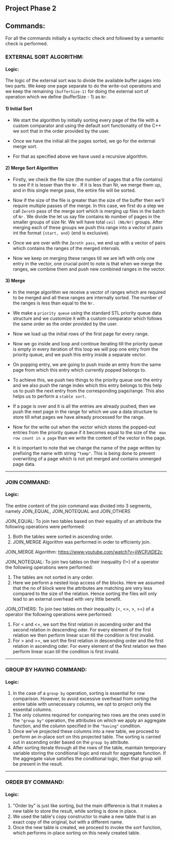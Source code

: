 ## Project Phase 2

## Commands:

For all the commands initially a syntactic check and followed by a semantic check is performed.

### EXTERNAL SORT ALGORITHM:

#### Logic:
The logic of the external sort was to divide the available buffer pages into two parts. We keep one page separate to do the write-out operations and we keep the remaining ```(bufferSize-1)``` for doing the external sort of operation which we define (bufferSize - 1) as ```Nr```. 


#### 1) Initial Sort 

- We start the algorithm by initially sorting every page of the file with a custom comparator and using the default sort functionality of the C++ we sort that in the order provided by the user. 

- Once we have the initial all the pages sorted, we go for the external merge sort.  

- For that as specified above we have used a recursive algorithm.  

#### 2) Merge Sort Algorithm 

- Firstly, we check the file size (the number of pages that a file contains) to see if it is lesser than the ```Nr.``` If it is less than Nr, we merge them up, and in this single merge pass, the entire file will be sorted. 

- Now if the size of the file is greater than the size of the buffer then we'll require multiple passes of the merge. In this case, we first do a step we call ```Zeroth``` pass of the merge sort which is merging up files in the batch of ```Nr.``` We divide the let us say file contains  ```Nb``` number of pages in the smaller groups of size Nr. We will have total ```ceil (Nb/Nr)``` groups. After merging each of these groups we push this range into a vector of pairs int the format ```{start, end}``` (end is exclusive). 

- Once we are over with the ```Zeroth pass```, we end up with a vector of pairs which contains the ranges of the merged intervals. 

- Now we keep on merging these ranges till we are left with only one entry in the vector, one crucial point to note is that when we merge the ranges, we combine them and push new combined ranges in the vector. 

#### 3) Merge 

- In the merge algorithm we receive a vector of ranges which are required to be merged and all these ranges are internally sorted. The number of the ranges is less than equal to the ```Nr.```  

- We make a ```priority queue``` using the standard STL priority queue data structure and we customize it with a custom comparator which follows the same order as the order provided by the user. 

- Now we load up the initial rows of the first page for every range.  

- Now we go inside and loop and continue iterating till the priority queue is empty in every iteration of this loop we will pop one entry from the priority queue, and we push this entry inside a separate vector. 

- On popping entry, we are going to push inside an entry from the same page from which this entry which currently popped belongs to. 

- To achieve this, we push two things to the priority queue one the entry and we also push the range index which this entry belongs to this help us to push the next entry from the corresponding page/range. This also helps us to perform a ```stable sort.``` 
- If a page is over and it is all the entries are already pushed, then we push the next page in the range for which we use a data structure to store till what pages we have already processed for the range. 
- Now for the write out when the vector which stores the popped-out entries from the priority queue if it becomes equal to the size of the  ``` max row count in a page``` than we write the content of the vector in the page. 
- It is important to note that we change the name of the page written by prefixing the name with string ```“temp"```. This is being done to prevent overwriting of a page which is not yet merged and contains unmerged page data.

---

### JOIN COMMAND:

#### Logic:

The entire content of the join command was divided into 3 segments, namely JOIN_EQUAL, JOIN_NOTEQUAL and JOIN_OTHERS

JOIN_EQUAL: 
To join two tables based on their equality of an attribute the following operations were performed: 

1) Both the tables were sorted in ascending order. 
2) JOIN_MERGE Algorithm was performed in order to efficienty join.

JOIN_MERGE Algorithm: https://www.youtube.com/watch?v=jiWCPJtDE2c

JOIN_NOTEQUAL: 
To join two tables on their inequality (!=) of a operator the following operations were performed:

1) The tables are not sorted in any order. 
2) Here we perform a nested loop access of the blocks. Here we assumed that the no of block were the attributes are matching are very less compared to the size of the relation. Hence sorting the files will only lead to an external overhead with very little benefit. 

JOIN_OTHERS: 
To join two tables on their inequality (<, <=, >, >=) of a operator the following operations were performed:

1) For < and <=, we sort the first relation in ascending order and the second relation in descending oder. 
For every element of the first relation we then perform linear scan till the condition is first invalid.
2) For > and >=, we sort the first relation in descending order and the first relation in ascending oder. 
For every element of the first relation we then perform linear scan till the condition is first invalid.

---

### GROUP BY HAVING COMMAND:

#### Logic:
1) In the case of a ```group by``` operation, sorting is essential for row comparison. However, to avoid excessive overhead from sorting the entire table with unnecessary columns, we opt to project only the essential columns. 
2) The only columns required for comparing two rows are the ones used in the ```"group by"``` operation, the attributes on which we apply an aggregate function, and the column specified in the ```"having"``` condition.
3) Once we've projected these columns into a new table, we proceed to perform an in-place sort on this projected table. The sorting is carried out in ascending order based on the ```group by``` attribute.
4) After sorting iterate through all the rows of the table, maintain temporary variable storing the conditional logic and result for aggregate function. If the aggregate value satisfies the conditional logic, then that group will be present in the result. 


---

### ORDER BY COMMAND:

#### Logic:
1) "Order by" is just like sorting, but the main difference is that it makes a new table to store the result, while sorting is done in place.
2) We used the table's copy constructor to make a new table that is an exact copy of the original, but with a different name.
3) Once the new table is created, we proceed to invoke the sort function, which performs in-place sorting on this newly created table.

